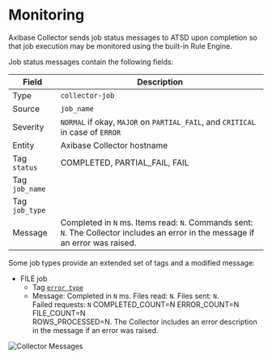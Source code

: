 # Monitoring

Axibase Collector sends job status messages to ATSD upon completion so that job execution may be monitored using the built-in Rule Engine.

Job status messages contain the following fields:

Field | Description
---|---
Type | `collector-job`
Source | `job_name`
Severity | `NORMAL` if okay, `MAJOR` on `PARTIAL_FAIL`, and `CRITICAL` in case of `ERROR`
Entity | Axibase Collector hostname
Tag `status` | COMPLETED, PARTIAL_FAIL, FAIL
Tag `job_name` |
Tag `job_type` |
Message | Completed in `N` ms. Items read: `N`. Commands sent: `N`. The Collector includes an error in the message if an error was raised.

Some job types provide an extended set of tags and a modified message:

* FILE job
  * Tag [`error type`](./jobs/file.md#job-completion-messages)
  * Message: Completed in `N` ms. Files read: `N`. Files sent: `N`. <br>Failed requests: `N` COMPLETED_COUNT=N ERROR_COUNT=N FILE_COUNT=N <br> ROWS_PROCESSED=N. The Collector includes an error description in the message if an error was raised.

![Collector Messages](http://axibase.com/wp-content/uploads/2015/11/collector_messages_atsd.png)
